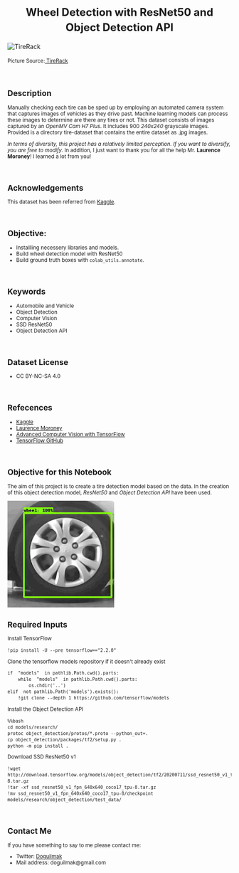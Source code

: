 <h1 align=center><font size = 5>Wheel Detection with ResNet50 and Object Detection API</font></h1>

<img  src="https://www.tirerack.com/content/dam/tirerack/desktop/Open_Graph_Images/og_TireWheelPkg.jpg" height=500 width=1000 alt="TireRack">

<small>Picture Source:<a  href="https://www.tirerack.com/content/tirerack/desktop/en/packages.html"> TireRack</a>

<br>

<h2>Description</h2>

<p>Manually checking each tire can be sped up by employing an automated camera system that captures images of vehicles as they drive past. Machine learning models can process these images to determine are there any tires or not. This dataset consists of images captured by an <i>OpenMV Cam H7 Plus</i>. It includes 900 <i>240x240</i> grayscale images. Provided is a directory tire-dataset that contains the entire dataset as .jpg images.

<i>In terms of diversity, this project has a relatively limited perception. If you want to diversify, you are free to modify.</i> In addition, I just want to thank you for all the help Mr. <b>Laurence Moroney</b>! I learned a lot from you!</p>

<br>

<h2>Acknowledgements</h2>

<p>This dataset has been referred from <a  href="https://www.kaggle.com/datasets/rhammell/full-vs-flat-tire-images">Kaggle</a>.</p>

<br>

<h2>Objective:</h2>

<ul>
	<li>Installling necessery libraries and models.</li>
	<li>Build wheel detection model with ResNet50</li>
	<li>Build ground truth boxes with <code>colab_utils.annotate</code>.</li>
</ul>

<br>

<h2>Keywords</h2>

<ul>
	<li>Automobile and Vehicle</li>
	<li>Object Detection</li>
	<li>Computer Vision</li>
	<li>SSD ResNet50</li>
	<li>Object Detection API</li>
</ul>

<br>

<h2>Dataset License</h2>

<ul>
	<li>CC BY-NC-SA 4.0</li>
</ul>

<br>

<h2>Refecences</h2>

<ul>
	<li><a  href="https://www.kaggle.com/datasets/rhammell/full-vs-flat-tire-images">Kaggle</a></li>
	<li><a  href="https://laurencemoroney.com/">Laurence Moroney</a></li>
	<li><a  href="https://www.coursera.org/learn/advanced-computer-vision-with-tensorflow#instructors">Advanced Computer Vision with TensorFlow</a></li>
	<li><a  href="https://github.com/tensorflow/models">TensorFlow GitHub</a></li>
</ul>

<br>  

<h2>Objective for this Notebook</h2>  

<p>The aim of this project is to create a tire detection model based on the data. In the creation of this object detection model, <i>ResNet50</i> and <i>Object Detection API</i> have been used.</p>

<img src="wheel_test.gif"/>

<br>

<h2>Required Inputs</h2>

<p>Install TensorFlow</p>
	
	!pip install -U --pre tensorflow=="2.2.0"

<p>Clone the tensorflow models repository if it doesn't already exist</p>

	if  "models"  in pathlib.Path.cwd().parts:
		while  "models"  in pathlib.Path.cwd().parts:
			os.chdir('..')
	elif  not pathlib.Path('models').exists():
		!git clone --depth 1 https://github.com/tensorflow/models

<p>Install the Object Detection API</p>

	%%bash
	cd models/research/
	protoc object_detection/protos/*.proto --python_out=.
	cp object_detection/packages/tf2/setup.py .
	python -m pip install .

<p>Download SSD ResNet50 v1</p>

	!wget http://download.tensorflow.org/models/object_detection/tf2/20200711/ssd_resnet50_v1_fpn_640x640_coco17_tpu-8.tar.gz
	!tar -xf ssd_resnet50_v1_fpn_640x640_coco17_tpu-8.tar.gz
	!mv ssd_resnet50_v1_fpn_640x640_coco17_tpu-8/checkpoint models/research/object_detection/test_data/

<br>

<h2>Contact Me</h2>

<p>If you have something to say to me please contact me:</p>

<ul>
 <li>Twitter: <a href="https://twitter.com/Doguilmak">Doguilmak</a></li>
 <li>Mail address: doguilmak@gmail.com</li>
</ul>
